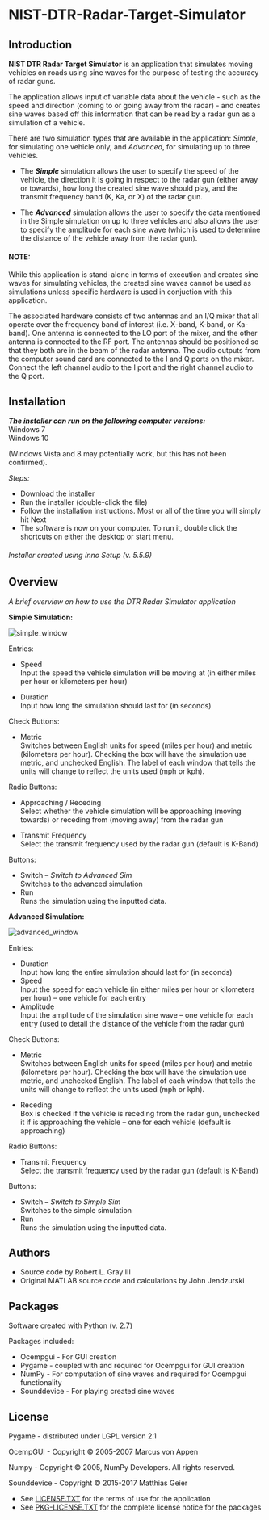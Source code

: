 # NIST-DTR-Radar-Target-Simulator
Introduction
---

__NIST DTR Radar Target Simulator__ is an application that simulates moving vehicles on roads using sine waves for the purpose of testing the accuracy of radar guns.

The application allows input of variable data about the vehicle - such as the speed and direction (coming to or going away from the radar) - and creates sine waves based off this information that can be read by a radar gun as a simulation of a vehicle. 

There are two simulation types that are available in the application: _Simple_, for simulating one vehicle only, and _Advanced_, for simulating up to three vehicles.

* The __*Simple*__ simulation allows the user to specify the speed of the vehicle, the direction it is going in respect to the radar gun (either away or towards), how long the created sine wave should play, and the transmit frequency band (K, Ka, or X) of the radar gun.


* The __*Advanced*__ simulation allows the user to specify the data mentioned in the Simple simulation on up to three vehicles and also allows the user to specify the amplitude for each sine wave (which is used to determine the distance of the vehicle away from the radar gun).

#### NOTE:
While this application is stand-alone in terms of execution and creates sine waves for simulating vehicles, the created sine waves cannot be used as simulations unless specific hardware is used in conjuction with this application. 
 
The associated hardware consists of two antennas and an I/Q mixer that all operate over the frequency band of interest (i.e. X-band, K-band, or Ka-band). One antenna is connected to the LO port of the mixer, and the other antenna is connected to the RF port. The antennas should be positioned so that they both are in the beam of the radar antenna. The audio outputs from the computer sound card are connected to the I and Q ports on the mixer. Connect the left channel audio to the I port and the right channel audio to the Q port.

Installation
---

**_The installer can run on the following computer versions:_**  
Windows 7  
Windows 10   

(Windows Vista and 8 may potentially work, but this has not been confirmed).

_Steps:_

- Download the installer
- Run the installer (double-click the file)
- Follow the installation instructions. Most or all of the time you will simply hit Next
- The software is now on your computer. To run it, double click the shortcuts on either the desktop or start menu.

###### Installer created using *Inno Setup (v. 5.5.9)*


Overview
---

_A brief overview on how to use the DTR Radar Simulator application_

__Simple Simulation:__

![simple_window](http://imgur.com/Hcojw9b.png)

Entries:

* Speed  
    Input the speed the vehicle simulation will be moving at (in either miles per hour or kilometers per hour)
    
    
* Duration  
	Input how long the simulation should last for (in seconds)
    
Check Buttons:

* Metric  
	Switches between English units for speed (miles per hour) and metric (kilometers per hour). Checking the box will have the simulation use metric, and unchecked English. The label of each window that tells the units will change to reflect the units used (mph or kph).


Radio Buttons:

* Approaching / Receding  
	Select whether the vehicle simulation will be approaching (moving towards) or receding from (moving away) from the radar gun
    
    
* Transmit Frequency  
	Select the transmit frequency used by the radar gun (default is K-Band)

Buttons:

* Switch – _Switch to Advanced Sim_  
	Switches to the advanced simulation
* Run  
	Runs the simulation using the inputted data.

__Advanced Simulation:__

![advanced_window](http://imgur.com/sftvRdv.png)

Entries:

* Duration  
	Input how long the entire simulation should last for (in seconds)
* Speed  
	Input the speed for each vehicle (in either miles per hour or kilometers per hour) – one vehicle for each entry
* Amplitude  
	Input the amplitude of the simulation sine wave – one vehicle for each entry (used to detail the distance of the vehicle from the radar gun)

Check Buttons:

* Metric  
	Switches between English units for speed (miles per hour) and metric (kilometers per hour). Checking the box will have the simulation use metric, and unchecked English. The label of each window that tells the units will change to reflect the units used (mph or kph).
    

* Receding  
	Box is checked if the vehicle is receding from the radar gun, unchecked it if is approaching the vehicle – one for each vehicle (default is approaching)

Radio Buttons:

* Transmit Frequency  
	Select the transmit frequency used by the radar gun (default is K-Band)

Buttons:

* Switch – _Switch to Simple Sim_  
	Switches to the simple simulation
* Run  
	Runs the simulation using the inputted data.

Authors
---
- Source code by Robert L. Gray III
- Original MATLAB source code and calculations by John Jendzurski

Packages
---

Software created with Python (v. 2.7)

Packages included:

- Ocempgui    - For GUI creation
- Pygame      - coupled with and required for Ocempgui for GUI creation
- NumPy       - For computation of sine waves and required for Ocempgui functionality
- Sounddevice - For playing created sine waves


License
---
Pygame - distributed under LGPL version 2.1

OcempGUI - Copyright © 2005-2007 Marcus von Appen

Numpy - Copyright © 2005, NumPy Developers. All rights reserved.

Sounddevice - Copyright © 2015-2017 Matthias Geier

- See [LICENSE.TXT](https://github.com/code-gray57/NIST-DTR-Radar-Target-Simulator/blob/master/LICENSE.TXT) for the terms of use for the application
- See [PKG-LICENSE.TXT](https://github.com/code-gray57/NIST-DTR-Radar-Target-Simulator/blob/master/PKG-LICENSE.TXT) for the complete license notice for the packages

